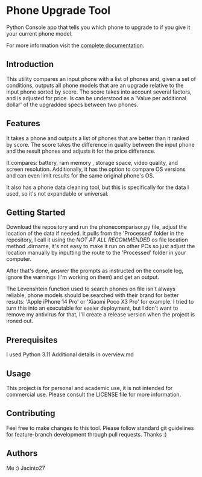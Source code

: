 # Phone Upgrade Tool
Python Console app that tells you which phone to upgrade to if you give it your current phone model.

For more information visit the [complete documentation](./Docs/overview.md).

<!-- Brief introduction and how to get started -->

## Introduction
This utility compares an input phone with a list of phones and, given a set of conditions, outputs all phone models that are an upgrade relative to the input phone sorted by score. The score takes into account several factors, and is adjusted for price. Is can be understood as a 'Value per additional dollar' of the upgradded specs between two phones. 

## Features
<!-- List of features -->
It takes a phone and outputs a list of phones that are better than it ranked by score.
The score takes the difference in quality between the input phone and the result phones and adjusts it for the price difference.

It compares: battery, ram memory , storage space, video quality, and screen resolution. Additionally, it has the option 
to compare OS versions and can even limit results for the same original phone's OS.

It also has a phone data cleaning tool, but this is specifically for the data I used, so it's not expandable or universal.

## Getting Started

Download the repository and run the phonecomparisor.py file, adjust the location of the data if needed. It pulls from
the 'Processed' folder in the repository, I call it using the *NOT AT ALL RECOMMENDED* os file location method .dirname,
it's not easy to make it run on other PCs so just adjust the location manually by inputting the route to the 'Processed'
folder in your computer.

After that's done, answer the prompts as instructed on the console log, ignore the warnings (I'm working on them) and
get an output.

The Levenshtein function used to search phones on file isn't always reliable, phone models should be searched with their
brand for better results: 'Apple iPhone 14 Pro' or 'Xiaomi Poco X3 Pro' for example.
I tried to turn this into an executable for easier deployment, but I don't want to remove my antivirus for that, I'll create a release version when the project is ironed out.

## Prerequisites
I used Python 3.11
Additional details in overview.md

## Usage
This project is for personal and academic use, it is not intended for commercial use. Please consult the LICENSE file for more information.

## Contributing
Feel free to make changes to this tool. Please follow standard git guidelines for feature-branch development through pull requests. Thanks :)

## Authors

Me :) Jacinto27
